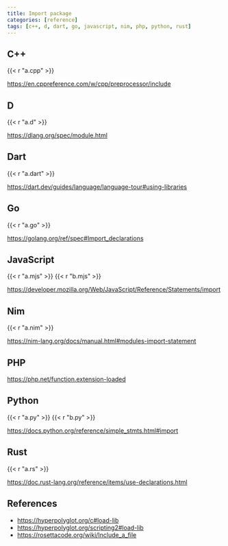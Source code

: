 ```yaml
---
title: Import package
categories: [reference]
tags: [c++, d, dart, go, javascript, nim, php, python, rust]
---
```


## C++

{{< r "a.cpp" >}}

<https://en.cppreference.com/w/cpp/preprocessor/include>

## D

{{< r "a.d" >}}

<https://dlang.org/spec/module.html>

## Dart

{{< r "a.dart" >}}

<https://dart.dev/guides/language/language-tour#using-libraries>

## Go

{{< r "a.go" >}}

<https://golang.org/ref/spec#Import_declarations>

## JavaScript

{{< r "a.mjs" >}}
{{< r "b.mjs" >}}

<https://developer.mozilla.org/Web/JavaScript/Reference/Statements/import>

## Nim

{{< r "a.nim" >}}

<https://nim-lang.org/docs/manual.html#modules-import-statement>

## PHP

<https://php.net/function.extension-loaded>

## Python

{{< r "a.py" >}}
{{< r "b.py" >}}

<https://docs.python.org/reference/simple_stmts.html#import>

## Rust

{{< r "a.rs" >}}

<https://doc.rust-lang.org/reference/items/use-declarations.html>

## References

- <https://hyperpolyglot.org/c#load-lib>
- <https://hyperpolyglot.org/scripting2#load-lib>
- <https://rosettacode.org/wiki/Include_a_file>
